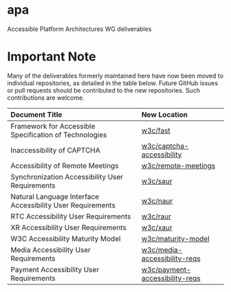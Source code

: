 # apa
Accessible Platform Architectures WG deliverables

# Important Note
Many of the deliverables formerly maintained here have now been moved to individual repositories, as detailed in the table below. Future GitHub issues or pull requests should be contributed to the new repositories. Such contributions are welcome.

| Document Title                                             | New Location                                                               |
|:-----------------------------------------------------------|:---------------------------------------------------------------------------|
| Framework for Accessible Specification of Technologies     | [w3c/fast](https://github.com/w3c/fast/)                                                                           |
| Inaccessibility of CAPTCHA                                 | [w3c/captcha-accessibility](https://github.com/w3c/captcha-accessibility/) |
| Accessibility of Remote Meetings                           | [w3c/remote-meetings](https://github.com/w3c/remote-meetings/)             |
| Synchronization Accessibility User Requirements            | [w3c/saur](https://github.com/w3c/saur/)                                   |
| Natural Language Interface Accessibility User Requirements | [w3c/naur](https://github.com/w3c/naur/)                                   |
| RTC Accessibility User Requirements                        | [w3c/raur](https://github.com/w3c/raur/)                                   |
| XR Accessibility User Requirements                         | [w3c/xaur](https://github.com/w3c/xaur/)   |
| W3C Accessibility Maturity Model                           | [w3c/maturity-model](https://github.com/w3c/maturity-model)   |
| Media Accessibility User Requirements             | [w3c/media-accessibility-reqs](https://github.com/w3c/media-accessibility-reqs) |
| Payment Accessibility User Requirements          | [w3c/payment-accessibility-reqs](https://github.com/w3c/payment-accessibility-reqs)|

